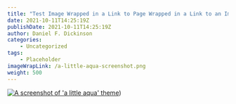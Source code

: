 ```yaml
---
title: "Test Image Wrapped in a Link to Page Wrapped in a Link to an Image"
date: 2021-10-11T14:25:19Z
publishDate: 2021-10-11T14:25:19Z
author: Daniel F. Dickinson
categories:
    - Uncategorized
tags:
    - Placeholder
imageWrapLink: /a-little-aqua-screenshot.png
weight: 500
---
```


[![A screenshot of 'a little aqua' theme](/a-little-aqua-screenshot.png)](/post))
